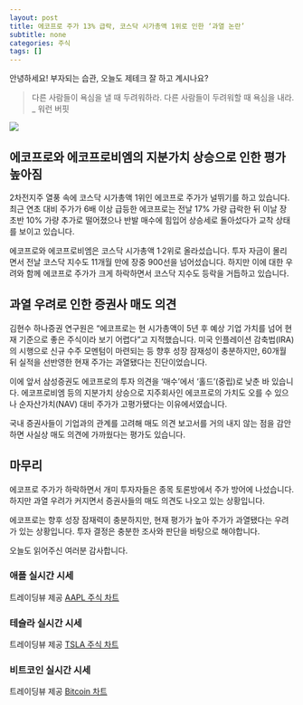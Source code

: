 ```yaml
---
layout: post
title: 에코프로 주가 13% 급락, 코스닥 시가총액 1위로 인한 ‘과열 논란’
subtitle: none
categories: 주식
tags: []
---
```


안녕하세요! 부자되는 습관, 오늘도 제테크 잘 하고 계시나요?

> 다른 사람들이 욕심을 낼 때 두려워하라. 다른 사람들이 두려워할 때 욕심을 내라. _ 워런 버핏





![](https://source.unsplash.com/800x450/?luxury)

##  에코프로와 에코프로비엠의 지분가치 상승으로 인한 평가 높아짐
2차전지주 열풍 속에 코스닥 시가총액 1위인 에코프로 주가가 널뛰기를 하고 있습니다. 최근 연초 대비 주가가 6배 이상 급등한 에코프로는 전날 17% 가량 급락한 뒤 이날 장 초반 10% 가량 추가로 떨어졌으나 반발 매수에 힘입어 상승세로 돌아섰다가 교착 상태를 보이고 있습니다.

에코프로와 에코프로비엠은 코스닥 시가총액 1·2위로 올라섰습니다. 투자 자금이 몰리면서 전날 코스닥 지수도 11개월 만에 장중 900선을 넘어섰습니다. 하지만 이에 대한 우려와 함께 에코프로 주가가 크게 하락하면서 코스닥 지수도 등락을 거듭하고 있습니다.

## 과열 우려로 인한 증권사 매도 의견
김현수 하나증권 연구원은 “에코프로는 현 시가총액이 5년 후 예상 기업 가치를 넘어 현재 기준으로 좋은 주식이라 보기 어렵다”고 지적했습니다. 미국 인플레이션 감축법(IRA)의 시행으로 신규 수주 모멘텀이 마련되는 등 향후 성장 잠재성이 충분하지만, 60개월 뒤 실적을 선반영한 현재 주가는 과열됐다는 진단이었습니다.

이에 앞서 삼성증권도 에코프로의 투자 의견을 ‘매수’에서 ‘홀드’(중립)로 낮춘 바 있습니다. 에코프로비엠 등의 지분가치 상승으로 지주회사인 에코프로의 가치도 오를 수 있으나 순자산가치(NAV) 대비 주가가 고평가됐다는 이유에서였습니다.

국내 증권사들이 기업과의 관계를 고려해 매도 의견 보고서를 거의 내지 않는 점을 감안하면 사실상 매도 의견에 가까웠다는 평가도 있습니다.

## 마무리
에코프로 주가가 하락하면서 개미 투자자들은 종목 토론방에서 주가 방어에 나섰습니다. 하지만 과열 우려가 커지면서 증권사들의 매도 의견도 나오고 있는 상황입니다.

에코프로는 향후 성장 잠재력이 충분하지만, 현재 평가가 높아 주가가 과열됐다는 우려가 있는 상황입니다. 투자 결정은 충분한 조사와 판단을 바탕으로 해야합니다.

오늘도 읽어주신 여러분 감사합니다.

### 애플 실시간 시세


<!-- TradingView Widget BEGIN -->
<div class="tradingview-widget-container">
  <div id="tradingview_6a264"></div>
  <div class="tradingview-widget-copyright">트레이딩뷰 제공 <a href="https://kr.tradingview.com/symbols/NASDAQ-AAPL/" rel="noopener" target="_blank"><span class="blue-text">AAPL 주식 차트</span></a></div>
  <script type="text/javascript" src="https://s3.tradingview.com/tv.js"></script>
  <script type="text/javascript">
  new TradingView.widget(
  {
  "autosize": true,
  "symbol": "NASDAQ:AAPL",
  "interval": "D",
  "timezone": "Asia/Seoul",
  "theme": "light",
  "style": "1",
  "locale": "kr",
  "toolbar_bg": "#f1f3f6",
  "enable_publishing": false,
  "hide_top_toolbar": true,
  "hide_legend": true,
  "save_image": false,
  "container_id": "tradingview_6a264"
}
  );
  </script>
</div>
<!-- TradingView Widget END -->


### 테슬라 실시간 시세


<!-- TradingView Widget BEGIN -->
<div class="tradingview-widget-container">
  <div id="tradingview_39d77"></div>
  <div class="tradingview-widget-copyright">트레이딩뷰 제공 <a href="https://kr.tradingview.com/symbols/NASDAQ-TSLA/" rel="noopener" target="_blank"><span class="blue-text">TSLA 주식 차트</span></a></div>
  <script type="text/javascript" src="https://s3.tradingview.com/tv.js"></script>
  <script type="text/javascript">
  new TradingView.widget(
  {
  "autosize": true,
  "symbol": "NASDAQ:TSLA",
  "interval": "D",
  "timezone": "Asia/Seoul",
  "theme": "light",
  "style": "1",
  "locale": "kr",
  "toolbar_bg": "#f1f3f6",
  "enable_publishing": false,
  "hide_top_toolbar": true,
  "hide_legend": true,
  "save_image": false,
  "container_id": "tradingview_39d77"
}
  );
  </script>
</div>
<!-- TradingView Widget END -->


### 비트코인 실시간 시세


<!-- TradingView Widget BEGIN -->
<div class="tradingview-widget-container">
  <div id="tradingview_3f91e"></div>
  <div class="tradingview-widget-copyright">트레이딩뷰 제공 <a href="https://kr.tradingview.com/symbols/BTCUSD/?exchange=BITSTAMP" rel="noopener" target="_blank"><span class="blue-text">Bitcoin 차트</span></a></div>
  <script type="text/javascript" src="https://s3.tradingview.com/tv.js"></script>
  <script type="text/javascript">
  new TradingView.widget(
  {
  "autosize": true,
  "symbol": "BITSTAMP:BTCUSD",
  "interval": "D",
  "timezone": "Asia/Seoul",
  "theme": "light",
  "style": "1",
  "locale": "kr",
  "toolbar_bg": "#f1f3f6",
  "enable_publishing": false,
  "hide_top_toolbar": true,
  "hide_legend": true,
  "save_image": false,
  "container_id": "tradingview_3f91e"
}
  );
  </script>
</div>
<!-- TradingView Widget END -->

